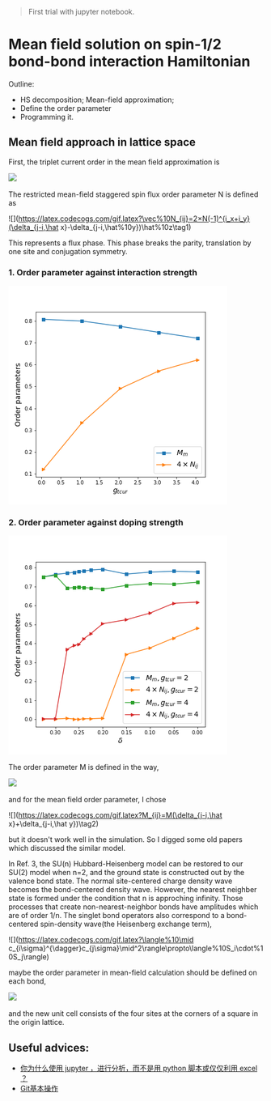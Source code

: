 > First trial with jupyter notebook.

# Mean field solution on spin-1/2 bond-bond interaction Hamiltonian

Outline:
- HS decomposition; Mean-field approximation;
- Define the order parameter
- Programming it.

## Mean field approach in lattice space
First, the triplet current order in the mean field approximation is

![](https://latex.codecogs.com/gif.latex?\vec%10N_{ij}=i\langle%10c_{i\sigma}^{\dagger}(\frac{\vec\sigma}{2})_{\sigma\sigma'}c_{j\sigma'}-H.c.\rangle)

The restricted mean-field staggered spin flux order parameter N is defined as

![](https://latex.codecogs.com/gif.latex?\vec%10N_{ij}=2×N(-1)^{i_x+i_y}(\delta_{j-i,\hat x}-\delta_{j-i,\hat%10y})\hat%10z\tag1)

This represents a flux phase. This phase breaks the parity, translation by one site and conjugation symmetry.
### 1. Order parameter against interaction strength
![](./fig/OP_gtcur.png)

### 2. Order parameter against doping strength
![](./fig/Dope_gtcur.png)


The order parameter M is defined in the way,

![](https://latex.codecogs.com/gif.latex?M_{ij}=\langle%10c_{i\sigma}^{\dagger}c_{j\sigma}+H.c.\rangle)

and for the mean field order parameter, I chose

![](https://latex.codecogs.com/gif.latex?M_{ij}=M(\delta_{j-i,\hat x}+\delta_{j-i,\hat y})\tag2)

but it doesn't work well in the simulation. So I digged some old papers which discussed the similar model.

In Ref. 3, the SU(n) Hubbard-Heisenberg model can be restored to our SU(2) model when n=2, and the ground state is constructed out by the valence bond state. The normal site-centered charge density wave becomes the bond-centered density wave. However, the nearest neighber state is formed under the condition that n is approching infinity. Those processes that create non-nearest-neighbor bonds have amplitudes which are of order 1/n. The singlet bond operators also correspond to a bond-centered spin-density wave(the Heisenberg exchange term),

![](https://latex.codecogs.com/gif.latex?\langle%10\mid c_{i\sigma}^{\dagger}c_{j\sigma}\mid^2\rangle\propto\langle%10S_i\cdot%10S_j\rangle)

maybe the order parameter in mean-field calculation should be defined on each bond,

![](https://latex.codecogs.com/gif.latex?M_{ij}=(M_x\delta_{j-i,\hat%10x}+M_y\delta_{j-i,\hat%10y})\tag3)

and the new unit cell consists of the four sites at the corners of a square in the origin lattice.
## Useful advices:

- [你为什么使用 jupyter ，进行分析，而不是用 python 脚本或仅仅利用 excel ？](https://www.zhihu.com/question/37490497)
- [Git基本操作](http://www.runoob.com/git/git-basic-operations.html)
